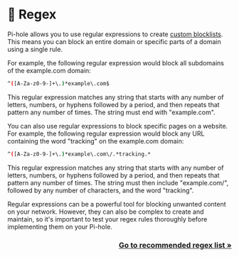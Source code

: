 # 🔧 Regex
Pi-hole allows you to use regular expressions to create [custom blocklists](https://github.com/mmotti/pihole-regex/blob/master/regex.list). This means you can block an entire domain or specific parts of a domain using a single rule.

For example, the following regular expression would block all subdomains of the example.com domain:
```bash
^([A-Za-z0-9-]+\.)*example\.com$
```
This regular expression matches any string that starts with any number of letters, numbers, or hyphens followed by a period, and then repeats that pattern any number of times. The string must end with "example.com".

You can also use regular expressions to block specific pages on a website. For example, the following regular expression would block any URL containing the word "tracking" on the example.com domain:
```bash
^([A-Za-z0-9-]+\.)*example\.com\/.*tracking.*
```
This regular expression matches any string that starts with any number of letters, numbers, or hyphens followed by a period, and then repeats that pattern any number of times. The string must then include "example.com/", followed by any number of characters, and the word "tracking".

Regular expressions can be a powerful tool for blocking unwanted content on your network. However, they can also be complex to create and maintain, so it's important to test your regex rules thoroughly before implementing them on your Pi-hole.

<h3 align="right">
    <a href="Index.md">Go to recommended regex list »</a>
</h3>